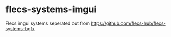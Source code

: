 # flecs-systems-imgui
Flecs imgui systems seperated out from https://github.com/flecs-hub/flecs-systems-bgfx
